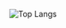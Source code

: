 ![Top Langs](https://github-readme-stats-lyart-kappa-44.vercel.app/api/top-langs/?username=sebylizz&langs_count=7&size_weight=0.5&count_weight=0.5&theme=cobalt&exclude_repo=github-readme-stats)
<!--
**sebylizz/sebylizz** is a ✨ _special_ ✨ repository because its `README.md` (this file) appears on your GitHub profile.

Here are some ideas to get you started:

- 🔭 I’m currently working on ...
- 🌱 I’m currently learning ...
- 👯 I’m looking to collaborate on ...
- 🤔 I’m looking for help with ...
- 💬 Ask me about ...
- 📫 How to reach me: ...
- 😄 Pronouns: ...
- ⚡ Fun fact: ...
-->
